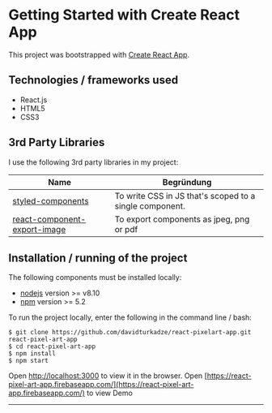 # Getting Started with Create React App

This project was bootstrapped with [Create React App](https://github.com/facebook/create-react-app).

## Technologies / frameworks used

- React.js
- HTML5
- CSS3

## 3rd Party Libraries

I use the following 3rd party libraries in my project: 

Name | Begründung
--- | ---
[styled-components](https://styled-components.com/) | To write CSS in JS that's scoped to a single component.
[react-component-export-image](https://www.npmjs.com/package/react-component-export-image/) | To export components as jpeg, png or pdf

## Installation / running of the project

The following components must be installed locally:

- [nodejs](https://nodejs.org/en/) version >= v8.10
- [npm](https://www.npmjs.com/get-npm/) version >= 5.2

To run the project locally, enter the following in the command line / bash:

```console
$ git clone https://github.com/davidturkadze/react-pixelart-app.git react-pixel-art-app
$ cd react-pixel-art-app
$ npm install
$ npm start
```
Open [http://localhost:3000](http://localhost:3000) to view it in the browser.
Open [https://react-pixel-art-app.firebaseapp.com/](https://react-pixel-art-app.firebaseapp.com/) to view Demo

---


